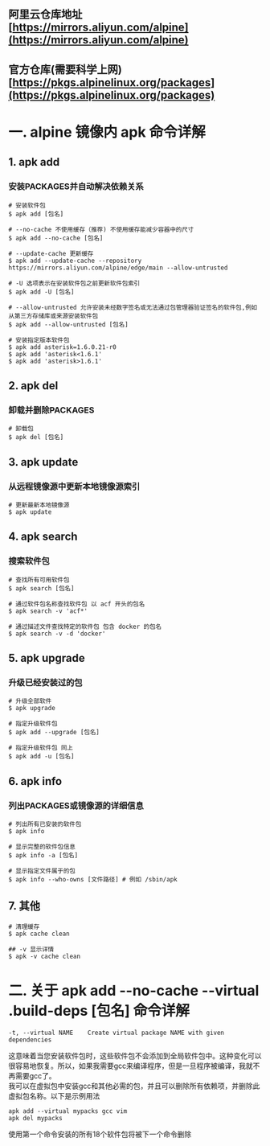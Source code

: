 ## 阿里云仓库地址 [https://mirrors.aliyun.com/alpine](https://mirrors.aliyun.com/alpine)
## 官方仓库(需要科学上网) [https://pkgs.alpinelinux.org/packages](https://pkgs.alpinelinux.org/packages)

# 一. alpine 镜像内 apk 命令详解

## 1. apk add 
### 安装PACKAGES并自动解决依赖关系
```shell
# 安装软件包
$ apk add [包名]

# --no-cache 不使用缓存（推荐) 不使用缓存能减少容器中的尺寸
$ apk add --no-cache [包名]

# --update-cache 更新缓存
$ apk add --update-cache --repository https://mirrors.aliyun.com/alpine/edge/main --allow-untrusted

# -U 选项表示在安装软件包之前更新软件包索引
$ apk add -U [包名]

# --allow-untrusted 允许安装未经数字签名或无法通过包管理器验证签名的软件包,例如从第三方存储库或来源安装软件包
$ apk add --allow-untrusted [包名]

# 安装指定版本软件包
$ apk add asterisk=1.6.0.21-r0
$ apk add 'asterisk<1.6.1'
$ apk add 'asterisk>1.6.1'
```

## 2. apk del
### 卸载并删除PACKAGES
```shell
# 卸载包
$ apk del [包名]
```

## 3. apk update
### 从远程镜像源中更新本地镜像源索引
```shell
# 更新最新本地镜像源
$ apk update
```

## 4. apk search
### 搜索软件包
```shell
# 查找所有可用软件包
$ apk search [包名]

# 通过软件包名称查找软件包 以 acf 开头的包名
$ apk search -v 'acf*'

# 通过描述文件查找特定的软件包 包含 docker 的包名
$ apk search -v -d 'docker'
```

## 5. apk upgrade
### 升级已经安装过的包
```shell
# 升级全部软件
$ apk upgrade

# 指定升级软件包
$ apk add --upgrade [包名]

# 指定升级软件包 同上
$ apk add -u [包名] 
```

## 6. apk info
### 列出PACKAGES或镜像源的详细信息
```shell
# 列出所有已安装的软件包
$ apk info

# 显示完整的软件包信息
$ apk info -a [包名]

# 显示指定文件属于的包
$ apk info --who-owns [文件路径] # 例如 /sbin/apk
```

## 7. 其他
```shell
# 清理缓存
$ apk cache clean

## -v 显示详情
$ apk -v cache clean
```

# 二. 关于 apk add --no-cache --virtual .build-deps [包名] 命令详解
```shell
-t, --virtual NAME    Create virtual package NAME with given dependencies
```
这意味着当您安装软件包时，这些软件包不会添加到全局软件包中。这种变化可以很容易地恢复。所以，如果我需要gcc来编译程序，但是一旦程序被编译，我就不再需要gcc了。  
我可以在虚拟包中安装gcc和其他必需的包，并且可以删除所有依赖项，并删除此虚拟包名称。以下是示例用法
```shell
apk add --virtual mypacks gcc vim
apk del mypacks
```
使用第一个命令安装的所有18个软件包将被下一个命令删除